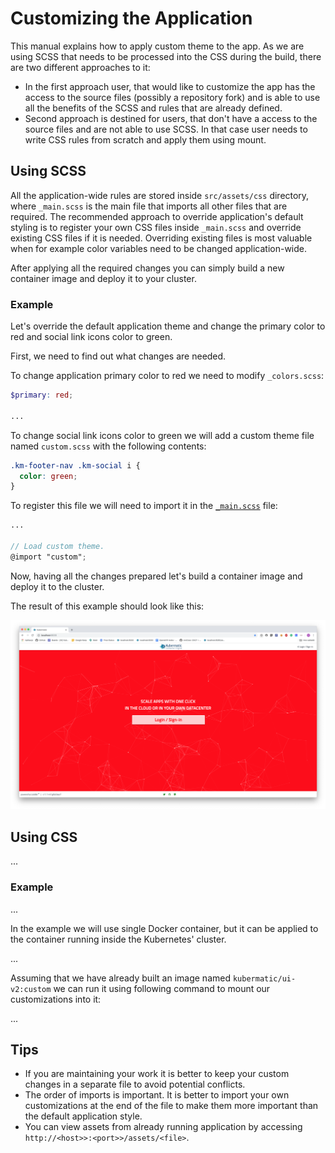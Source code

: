 # Customizing the Application
This manual explains how to apply custom theme to the app. As we are using SCSS that needs to be processed into the
CSS during the build, there are two different approaches to it:

- In the first approach user, that would like to customize the app has the access to the source files (possibly a
repository fork) and is able to use all the benefits of the SCSS and rules that are already defined.
- Second approach is destined for users, that don't have a access to the source files and are not able to use SCSS.
In that case user needs to write CSS rules from scratch and apply them using mount.

## Using SCSS
All the application-wide rules are stored inside `src/assets/css` directory, where `_main.scss` is the main file that
imports all other files that are required. The recommended approach to override application's default styling is to
register your own CSS files inside `_main.scss` and override existing CSS files if it is needed. Overriding existing
files is most valuable when for example color variables need to be changed application-wide.

After applying all the required changes you can simply build a new container image and deploy it to your cluster.

### Example
Let's override the default application theme and change the primary color to red and social link icons color to green.

First, we need to find out what changes are needed.

To change application primary color to red we need to modify `_colors.scss`:

```scss
$primary: red;

...
```

To change social link icons color to green we will add a custom theme file named `custom.scss` with the following
contents:

```scss
.km-footer-nav .km-social i {
  color: green;
}
```

To register this file we will need to import it in the [`_main.scss`](../assets/customizing/_main.scss) file:

```scss
...

// Load custom theme.
@import "custom";
```

Now, having all the changes prepared let's build a container image and deploy it to the cluster.

The result of this example should look like this:

![Custom Theme](../assets/customizing-example.png)

## Using CSS 

...

### Example
...

In the example we will use single Docker container, but it can be applied to the container running
inside the Kubernetes' cluster.

...

Assuming that we have already built an image named `kubermatic/ui-v2:custom` we can run it using
following command to mount our customizations into it:

...

## Tips

- If you are maintaining your work it is better to keep your custom changes in a separate file to avoid potential
conflicts.
- The order of imports is important. It is better to import your own customizations at the end of the file to make
them more important than the default application style.
- You can view assets from already running application by accessing `http://<host>>:<port>>/assets/<file>`.
